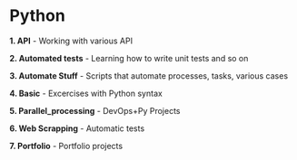 # Python

**1. API** - Working with various API

**2. Automated tests** - Learning how to write unit tests and so on

**3. Automate Stuff** - Scripts that automate processes, tasks, various cases

**4. Basic** - Excercises with Python syntax

**5. Parallel_processing** - DevOps+Py Projects 
	
**6. Web Scrapping** - Automatic tests
	
**7. Portfolio** - Portfolio projects
